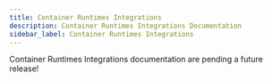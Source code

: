 ```yaml
---
title: Container Runtimes Integrations
description: Container Runtimes Integrations Documentation
sidebar_label: Container Runtimes Integrations
---
```


Container Runtimes Integrations documentation are pending a future release!
